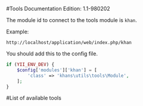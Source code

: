 #Tools
Documentation Edition: 1.1-980202

The module id to connect to the tools module is `khan`.

Example: 

```
http://localhost/application/web/index.php/khan
```

You should add this to the config file.

```php
if (YII_ENV_DEV) {
    $config['modules']['khan'] = [
        'class' => 'khans\utils\tools\Module',
    ];
}
```

#List of available tools
